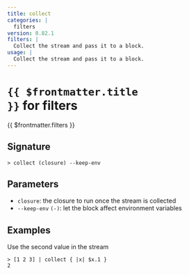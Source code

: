 ```yaml
---
title: collect
categories: |
  filters
version: 0.82.1
filters: |
  Collect the stream and pass it to a block.
usage: |
  Collect the stream and pass it to a block.
---
```


# <code>{{ $frontmatter.title }}</code> for filters

<div class='command-title'>{{ $frontmatter.filters }}</div>

## Signature

```> collect (closure) --keep-env```

## Parameters

 -  `closure`: the closure to run once the stream is collected
 -  `--keep-env` `(-)`: let the block affect environment variables

## Examples

Use the second value in the stream
```shell
> [1 2 3] | collect { |x| $x.1 }
2
```
